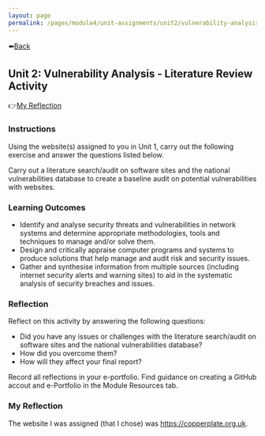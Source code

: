 ```yaml
---
layout: page
permalink: /pages/module4/unit-assignments/unit2/vulnerability-analysis-literature-review.html
---
```


⬅️[Back](/pages/module4.html)

## Unit 2: Vulnerability Analysis - Literature Review Activity

👉[My Reflection](#my-reflection)


### Instructions

Using the website(s) assigned to you in Unit 1, carry out the following exercise and answer the questions listed below.

Carry out a literature search/audit on software sites and the national vulnerabilities database to create a baseline audit on potential vulnerabilities with websites.

### Learning Outcomes

- Identify and analyse security threats and vulnerabilities in network systems and determine appropriate methodologies, tools and techniques to manage and/or solve them.
- Design and critically appraise computer programs and systems to produce solutions that help manage and audit risk and security issues.
- Gather and synthesise information from multiple sources (including internet security alerts and warning sites) to aid in the systematic analysis of security breaches and issues.

### Reflection

Reflect on this activity by answering the following questions:
- Did you have any issues or challenges with the literature search/audit on software sites and the national vulnerabilities database?
- How did you overcome them?
- How will they affect your final report?

Record all reflections in your e-portfolio. Find guidance on creating a GitHub accout and e-Portfolio in the Module Resources tab.


### My Reflection

The website I was assigned (that I chose) was https://copperplate.org.uk. 
